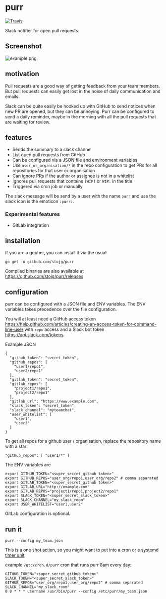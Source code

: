 # purr

[![Travis](https://img.shields.io/travis/stojg/purr.svg)](https://travis-ci.org/stojg/purr)

Slack notifier for open pull requests.

## Screenshot

![example.png](./_docs/example.png)

## motivation

Pull requests are a good way of getting feedback from your team members. But pull requests can
easily get lost in the noise of daily communication and emails.

Slack can be quite easily be hooked up with GitHub to send notices when new PR are opened, but they
can be annoying. Purr can be configured to send a daily reminder, maybe in the morning with all the
pull requests that are waiting for review.

## features

- Sends the summary to a slack channel
- List open pull requests from GitHub
- Can be configured via a JSON file and environment variables
- Use `user_or_organisation/*` in the repo configuration to get PRs for all repositories for that user or organisation
- Can ignore PRs if the author or assignee is not in a whitelist
- Ignores pull requests that contains `[WIP]` or `WIP:` in the title
- Triggered via cron job or manually

The slack message will be send by a user with the name `purr` and use the slack icon is the emoticon
`:purr:`.

### Experimental features

- GitLab integration

## installation

If you are a gopher, you can install it via the usual:

`go get -u github.com/stojg/purr`

Compiled binaries are also available at https://github.com/stojg/purr/releases

## configuration

purr can be configured with a JSON file and ENV variables. The ENV variables takes
precedence over the file configuration.

You will at least need a GitHub access token https://help.github.com/articles/creating-an-access-token-for-command-line-use/
with `repo` access and a Slack bot token https://api.slack.com/tokens.

Example JSON

```
{
  "github_token": "secret_token",
  "github_repos": [
    "user1/repo1",
    "user2/repo1"
  ],
  "gitlab_token": "secret_token",
  "gitlab_repos": [
    "project1/repo1",
    "project2/repo1"
  ],
  "gitlab_url": "https://www.example.com",
  "slack_token": "secret_token",
  "slack_channel": "myteamchat",
  "user_whitelist": [
    "user1",
    "user2"
  ]
}
```

To get all repos for a github user / organisation, replace the repository name with a star:

```
"github_repos": [ "user1/*" ]

```


The ENV variables are

```
export GITHUB_TOKEN="<super_secret_github token>"
export GITHUB_REPOS="user_org/repo1,user_org/repo2" # comma separated
export GITLAB_TOKEN="<super_secret_github token>"
export GITLAB_URL="http://example.com"
export GITLAB_REPOS="project1/repo1,project2/repo1"
export SLACK_TOKEN="<super_secret_slack_token>"
export SLACK_CHANNEL="my_slack_room"
export USER_WHITELIST="user1,user2"
```

GitLab configuration is optional.

## run it

`purr --config my_team.json`

This is a one shot action, so you might want to put into a cron or a [systemd timer unit](https://wiki.archlinux.org/index.php/Systemd/Timers)

example `/etc/cron.d/purr` cron that runs purr 8am every day:

```
GITHUB_TOKEN="<super_secret_github token>"
SLACK_TOKEN="<super_secret_slack_token>"
GITHUB_REPOS="user_org/repo1,user_org/repo2" # comma separated
SLACK_CHANNEL="my_slack_room"
0 8 * * * username /usr/bin/purr --config /etc/purr/my_team.json
```


